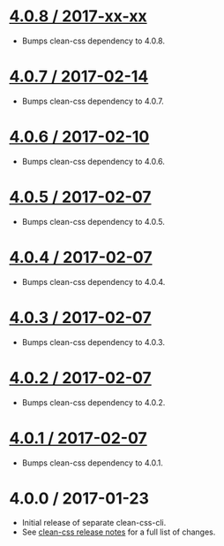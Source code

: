 [4.0.8 / 2017-xx-xx](https://github.com/jakubpawlowicz/clean-css-cli/compare/v4.0.7...4.0)
==================

* Bumps clean-css dependency to 4.0.8.

[4.0.7 / 2017-02-14](https://github.com/jakubpawlowicz/clean-css-cli/compare/v4.0.6...v4.0.7)
==================

* Bumps clean-css dependency to 4.0.7.

[4.0.6 / 2017-02-10](https://github.com/jakubpawlowicz/clean-css-cli/compare/v4.0.5...v4.0.6)
==================

* Bumps clean-css dependency to 4.0.6.

[4.0.5 / 2017-02-07](https://github.com/jakubpawlowicz/clean-css-cli/compare/v4.0.4...v4.0.5)
==================

* Bumps clean-css dependency to 4.0.5.

[4.0.4 / 2017-02-07](https://github.com/jakubpawlowicz/clean-css-cli/compare/v4.0.3...v4.0.4)
==================

* Bumps clean-css dependency to 4.0.4.

[4.0.3 / 2017-02-07](https://github.com/jakubpawlowicz/clean-css-cli/compare/v4.0.2...v4.0.3)
==================

* Bumps clean-css dependency to 4.0.3.

[4.0.2 / 2017-02-07](https://github.com/jakubpawlowicz/clean-css-cli/compare/v4.0.1...v4.0.2)
==================

* Bumps clean-css dependency to 4.0.2.

[4.0.1 / 2017-02-07](https://github.com/jakubpawlowicz/clean-css-cli/compare/v4.0.0...v4.0.1)
==================

* Bumps clean-css dependency to 4.0.1.

4.0.0 / 2017-01-23
==================

* Initial release of separate clean-css-cli.
* See [clean-css release notes](https://github.com/jakubpawlowicz/clean-css/blob/master/History.md#400--2017-01-23) for a full list of changes.
